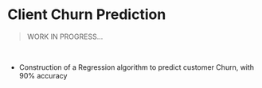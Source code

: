 # Client Churn Prediction
>WORK IN PROGRESS...

<br/>

- Construction of a Regression algorithm to predict customer Churn, with 90% accuracy

